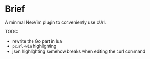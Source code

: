 # Brief

A minimal NeoVim plugin to conveniently use cUrl.

TODO:
 * rewrite the Go part in lua
 * `pcurl-win` highlighting
 * json highlighting somehow breaks when editing the curl command

